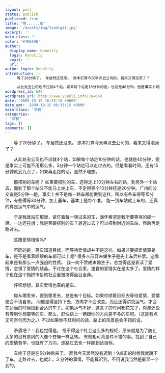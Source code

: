 ```yaml
---
layout: post
status: publish
published: true
title: "等......车"
image: '/assets/img/load/git.jpg'
excerpt: ''
main-class: ''
color: '#7D669E'
author:
  display_name: Honolily
  login: Honolily
  email: ''
  url: ''
author_login: Honolily
introduction: |-
  　　等了20分钟了， 车居然还没来。 原本打算今天早点去公司的，看来又得泡汤了？

  　　从此处去公司也不过就4个站，如果每个站走10分钟的话，也就是40分钟，但是事实上可能不用那么多，5分钟一个站也可以走过去的。但是看看时间，还有15分钟就到九点了，如果再走路的话，显然不理想。
wordpress_id: 649
wordpress_url: http://www.yuanli.info/?p=649
date: '2009-10-15 16:33:15 +0800'
date_gmt: '2009-10-15 08:33:15 +0800'
main-class: '涂鸦'
categories:
- "涂鸦"
tags: []
comments: []
---
```

　　等了20分钟了， 车居然还没来。 原本打算今天早点去公司的，看来又得泡汤了？

　　从此处去公司也不过就4个站，如果每个站走10分钟的话，也就是40分钟，但是事实上可能不用那么多，5分钟一个站也可以走过去的。但是看看时间，还有15分钟就到九点了，如果再走路的话，显然不理想。

　　那搭别的车呢？ 如果要搭别的车，还得走上10分钟左右的路，到另外一个站去，而到了那个站又不能马上坐上车，不定得等个10分钟还是20分钟。广州的公交说是5分钟一趟，事实上并不是每一路车都能做到这样。所以有些车得等15分钟，有些得等30分钟，加上塞车，基本上是每个准。 能一到车站就上车的，还真的算是运气中的运气。

　　于是我就站在那里，紧盯着每一辆过来的车，满怀希望是我所要等待的那一辆。一边还在想：我是否要搭别的车？转道过去？可以搭到附近的车站，然后再走路过去。

　　这跟爱情相像吗?

　　不同的是，等车知道目标，而等待爱情却并不是这样。如果非要把爱情算是车，是不是看着顺眼的车都可以上呢? 很多人形容未婚生子是先上车后补票。这看起来是有那么一点强迫的性质。 我一向不赞成未婚生子，总觉得这是亵渎了爱情，怠慢了爱情的结晶。不过在这个社会里，速食的爱情实在是太多了。爱情的样子也在这个拥挤市侩的社会里被挤得面目全非。

　　仔细想想，其实爱情也真的是车。

　　你从哪里来，要到哪里去，总是有个目标。如果你顺着目标去等待爱情，爱情便会不请自来。 问题是得坚持下去，方向才不会改变。而且还得讲究运气，才会在适当的时候搭到合适的车子。如果运气不好，这辈子的时间都花完了，你却还没有等到你想要等的车，那么，赶快跳上一辆跟你的方向差不多的车吧。（这是有点无可奈何而为之。）不过如果你不赶时间的话，路上的风景是会不错的说。

　　矛盾吧？！我也觉得是。 怪不得这个社会这么多的规矩，原来就是为了防止太多的没有原则的人像个苍蝇一样乱转。 有规矩可真是件不错的事。找到了自己的爱情哲学，也就有了方向。走路过去也一样能到达目标。

　　车终于还是在5分钟后来了。 而我今天居然没有迟到！9点正的时候我就跳下了车，走路过去，也就2 ，3 分钟的事情，不能算迟到。不用说我当然是最早一个到的。


